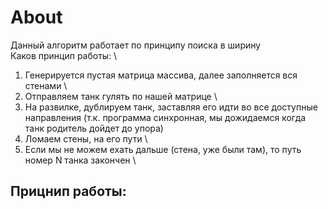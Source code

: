 # About

Данный алгоритм работает по принципу поиска в ширину \
Каков принцип работы: \

1. Генерируется пустая матрица массива, далее заполняется вся стенами \
2. Отправляем танк гулять по нашей матрице  \
3. На развилке, дублируем танк, заставляя его идти во все доступные направления (т.к. программа синхронная, мы дожидаемся когда танк родитель дойдет до упора)
4. Ломаем стены, на его пути \
5. Если мы не можем ехать дальше (стена, уже были там), то путь номер N танка закончен \

## Прицнип работы:


